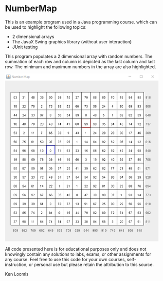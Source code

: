 # NumberMap
This is an example program used in a Java programming course.  which can be used to highlight  the following topics:
* 2 dimensional arrays
* The JavaX Swing graphics library (without user interaction)
* JUnit testing

This program populates a 2 dimensional array with random numbers. The summation of each row and column is 
depicted as the last column and last row. The minimum and maximum numbers in the array are also highlighted.

![screenshot of the program in use](numbermap.png)

All code presented here is for educational purposes only and does not knowingly contain any solutions
to labs, exams, or other assignments for any course. Feel free to use this code for your own
courses, self-instruction, or personal use but please retain the attribution to this source.

Ken Loomis